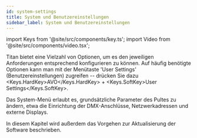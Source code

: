 ```yaml
---
id: system-settings
title: System und Benutzereinstellungen
sidebar_label: System und Benutzereinstellungen
---
```


import Keys from '@site/src/components/key.ts';
import Video from '@site/src/components/video.tsx';

Titan bietet eine Vielzahl von Optionen, um es den jeweiligen
Anforderungen entsprechend konfigurieren zu können. Auf häufig benötigte
Optionen kann man mit der Menütaste 'User Settings'
(Benutzereinstellungen) zugreifen -- drücken Sie dazu <Keys.HardKey>AVO</Keys.HardKey> + <Keys.SoftKey>User Settings</Keys.SoftKey>.

Das System-Menü erlaubt es, grundsätzliche Parameter des Pultes zu ändern,
etwa die Einrichtung der DMX-Anschlüsse, Netzwerkadressen und externe Displays.

In diesem Kapitel wird außerdem das Vorgehen zur Aktualisierung der
Software beschrieben.
